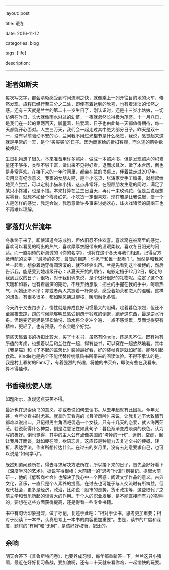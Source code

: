 ﻿--- 

layout: post 

title: 暖冬

date: 2016-11-12

categories: blog
 
tags: [life]

description: 

---

## 逝者如斯夫

每次写文字，都会清晰感受到时间流淌之快，就像乘上一列开往目的地的火车，倏然发现，旅程已经行至三分之二处，即使有着达到的欣喜，也有着淡淡的怅然之感。还有三天就是兰兰的第二十一岁生日了，刚认识时，还是十三岁小姑娘，一切仿佛在昨日，长大就像雨水淋过的幼苗，一夜就忽然长得极为茂盛。十一月八日，是我们在一起的第两百天，腻歪着，热爱着，日子也由此每一天都值得期待，每一天都能开心面对。人生三万天，我们会一起走过其中绝大部分日子。昨天是双十一，没有以前骚动不安的心，兰问我不用过光棍节是什么感觉，我说，感觉起来这就是平常的一天，是个“买买买”的日子。因为商家给的折扣客观，而久违的购物欲被唤起。

生日礼物想了很久。本来准备用许多照片，做成一本照片书，但是发现照片的积累量还不够多，类型不够丰富，做出来不见得好看。退而求其次，做了本台历，倒也是非常喜欢。在接下来的一年时间里，都会在兰的书桌上，伴着兰走过2017年。实用又有纪念意义。我家的女朋友啊，是个小吃货，张涛家卖手工糖果，就想起给她买点尝尝，可以定制小猫和小猪，这点非常好，在照顾朋友生意的同时，满足了某只小馋猫，也是不错。本来打算在兰生日当天，再订一束玫瑰花，但是兰说起想买零食，就想不如给个零食红包，小吃货一定很喜欢。现在若是让我说起，爱一个人是怎样的感觉，我定会说，我愿意做许多事来讨她欢心，烽火戏诸侯的周幽王也不再难以理解。

## 寥落灯火伴流年

冬季终于来了，即使知道会冻成狗，但依旧忍不住欢喜。喜欢窝在被窝里的感觉，喜欢可以看见的呵出的热气，喜欢厚厚衣服带来的温暖柔软，喜欢冬日阳光的闲适。而一直期待的新海诚的《你的名字》，也将在这个冬天与我们相遇。记得官方微博配的文字：“最冷的冬天，最暖的相遇；你愿于和谁一起看？”。当然是和我家兰一起看，想象着她穿得圆滚滚的，就不经笑出声。兰是先看到这个微博的，然后告诉我，能感受到她超级开心：从夏天开始的期待，电影定档于12月2日，既定的我到武汉的日子，很巧，对于我们俩来说，是个很好很好的礼物呢。注定了这个冬天暖和如春，也有着最深的期盼，不经开始想象：把兰的手握在我的手中，呵着热气，问她还冷不冷；亦或者两人共握着一杯奶茶，感受着奶茶和恋人的温暖。这样的想象，有很多很多，都如晚风拂过柳枝，暖阳融化冬雪。

今天终于又去跑步了，惰性就是养成良好习惯最大的阻碍。趁着暮色浓烈，但还不至黑夜去跑，跑的时候能够明显感受到疏于锻炼的倒退，跑步这东西，最是逆水行舟。但跑完还是满是轻松愉悦，热水将全身冲个遍，一点不感觉累，反而觉得更有精神，更轻了，也有预感，今夜会睡个好觉。

前些天趁着书的折扣比较大，买了十本书，虽然有Kindle，还是忍不住。既有物有所值的考虑，也想着以后和兰住在一起，得有些书，可以窝在一起悠然地看。其中《我是猫》和《了不起的盖茨比》装帧最好看，好的装帧真是就如好菜，能够引起食欲。Kindle也是完全不能代替传统纸质书所带来的阅读体验。不得不承认的是，我是村上春树的Fans了，有着强烈的兴趣，将他的书买齐，即使有些在我看来，算不得佳作。

## 书香绕枕使人眠

如题所示，发现这点哭笑不得。

最近也在思索读书的意义，亦或者说如何去读书。从去年起就有此困扰，今年尤甚，今年少看书时尤甚。就拿昨天看完的《且听风吟》来说，让我复述下大致情节都难以说出口，只记得男主角酒吧偶遇一个女孩，只有十几天的恋爱，就人海两茫茫。若说获得什么裨益，倒是注意记住如此句子：暮色渐渐变成淡淡的夜色。认为写的极好。倒也觉得，其中的主人公有点像美国的“垮掉的一代”，迷惘，空虚，但让我展开而谈，就如鲠在噎，欲语忘言。这应该是种能力去复述全书的梗概，转折，表达手法，作者所想传达什么。在过去的岁月里，没有去刻意要求自己，也可以说是“如何学习”。

既然知道问题所在，得去寻求解决方法所在，所以接下来的日子，首先会好好看下《深度学习的艺术》，据说写得很棒；大前研一的“思考”也该时刻铭记。提起大前研一，他的《低智商社会》也解决了我心中一个困惑：阅读文学作品的意义。古典文化，音乐，一直只是个人素养的提高，在过去也可能于与人交流时有所裨益，但现代社会，更多是经济，政治，比如说：股市的走势，货币政策等，这些取代了之前文学和音乐所起的谈资大的作用。于个人的职业发展，是不能直接而有力的影响的，要想在这些方面获得提高，还是得看一些专业书籍。

书中有句话印象挺深，做了标记，复述于此吧：“相对于读书，思考更加重要；相对于阅读下一本书，认真思考上一本书的内容更加重要”。由是，读书的广度和深度，题材的“有用”和“无用”，是该好好权衡，配比的。

## 余响

明天会答下《普鲁斯特问卷》，也要养成习惯，每年都重新答一下。兰兰这只小猪啊，最近在好好复习备战，要加油啊，还有二十天就来看你咯，一起愉快的玩耍。